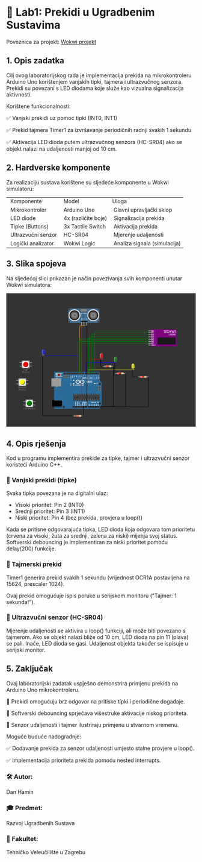 <H1>📖 Lab1: Prekidi u Ugradbenim Sustavima</H1> 

Poveznica za projekt: [Wokwi projekt](https://wokwi.com/projects/427284724839193601)


<H2>1. Opis zadatka</H2>
Cilj ovog laboratorijskog rada je implementacija prekida na mikrokontroleru Arduino Uno korištenjem vanjskih tipki, tajmera i ultrazvučnog senzora. Prekidi su povezani s LED diodama koje služe kao vizualna signalizacija aktivnosti.

Korištene funkcionalnosti:

✅ Vanjski prekidi uz pomoć tipki (INT0, INT1)

✅ Prekid tajmera Timer1 za izvršavanje periodičnih radnji svakih 1 sekundu

✅ Aktivacija LED dioda putem ultrazvučnog senzora (HC-SR04) ako se objekt nalazi na udaljenosti manjoj od 10 cm.




<H2> 2. Hardverske komponente</H2>
Za realizaciju sustava korištene su sljedeće komponente u Wokwi simulatoru:


<table>
<tbody>
<tr>
<td>&nbsp;Komponente </td>
<td>&nbsp;Model&nbsp; </td>
<td>Uloga&nbsp; </td>
</tr>
<tr>
<td>&nbsp;Mikrokontroler </td>
<td>&nbsp;Arduino Uno </td>
<td>&nbsp;Glavni upravljački sklop </td>
</tr>
<tr>
<td>&nbsp;LED diode </td>
<td>&nbsp;4x (različite boje) </td>
<td>&nbsp;Signalizacija prekida </td>
</tr>
<tr>
<td>&nbsp;Tipke (Buttons) </td>
<td>&nbsp;3x Tactile Switch </td>
<td>&nbsp;Aktivacija prekida</td>
</tr>
<tr>
<td>&nbsp;Ultrazvučni senzor </td>
<td>&nbsp;HC-SR04</td>
<td>&nbsp;Mjerenje udaljenosti</td>
</tr>
<tr>
<td>&nbsp;Logički analizator </td>
<td>&nbsp;Wokwi Logic </td>
<td>&nbsp;Analiza signala (simulacija)</td>
</tr>
</tbody>
</table>
<H2> 3. Slika spojeva </H2>
Na sljedećoj slici prikazan je način povezivanja svih komponenti unutar Wokwi simulatora:



![Arduino Setup](slika0.png)




<H2> 4. Opis rješenja </H2>
Kod u programu implementira prekide za tipke, tajmer i ultrazvučni senzor koristeći Arduino C++.

<H3> 📌 Vanjski prekidi (tipke)</H3>

Svaka tipka povezana je na digitalni ulaz:
<UL>
<LI>Visoki prioritet: Pin 2 (INT0)</LI>

<LI>Srednji prioritet: Pin 3 (INT1)</LI>

<LI>Niski prioritet: Pin 4 (bez prekida, provjera u loop())</LI>
</UL>
Kada se pritisne odgovarajuća tipka, LED dioda koja odgovara tom prioritetu (crvena za visoki, žuta za srednji, zelena za niski) mijenja svoj status.
Softverski debouncing je implementiran za niski prioritet pomoću delay(200) funkcije.

<H3> 📌 Tajmerski prekid </H3>

Timer1 generira prekid svakih 1 sekundu (vrijednost OCR1A postavljena na 15624, prescaler 1024).

Ovaj prekid omogućuje ispis poruke u serijskom monitoru ("Tajmer: 1 sekunda!").

<H3> 📌 Ultrazvučni senzor (HC-SR04) </H3>

Mjerenje udaljenosti se aktivira u loop() funkciji, ali može biti povezano s tajmerom.
Ako se objekt nalazi bliže od 10 cm, LED dioda na pin 11 (plava) se pali. Inače, LED dioda se gasi.
Udaljenost objekta također se ispisuje u serijski monitor.


<H2> 5. Zaključak </H2>
Ovaj laboratorijski zadatak uspješno demonstrira primjenu prekida na Arduino Uno mikrokontroleru.

🔹 Prekidi omogućuju brz odgovor na pritiske tipki i periodične događaje.


🔹 Softverski debouncing sprječava višestruke aktivacije niskog prioriteta.


🔹 Senzor udaljenosti i tajmer ilustriraju primjenu u stvarnom vremenu.


Moguće buduće nadogradnje:

✅ Dodavanje prekida za senzor udaljenosti umjesto stalne provjere u loop().

✅ Implementacija prioriteta prekida pomoću nested interrupts.

<h3>🛠 Autor:</h3> Dan Hamin

<h3>🎓 Predmet:</h3> Razvoj Ugradbenih Sustava

<h3>🏫 Fakultet:</h3> Tehničko Veleučilište u Zagrebu
